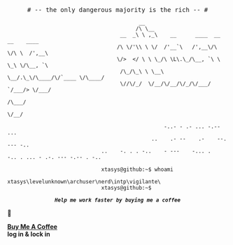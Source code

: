 <p align="center">
<samp>
  # -- the only dangerous majority is the rich -- # 
</samp>
</p>

                                              __                                      
                                             /\ \__                                   
                                        __  _\ \ ,_\    __      ____  __  __    ____  
                                       /\ \/'\\ \ \/  /'__`\   /',__\/\ \/\ \  /',__\ 
                                       \/>  </ \ \ \_/\ \L\.\_/\__, `\ \ \_\ \/\__, `\
                                        /\_/\_\ \ \__\ \__/.\_\/\____/\/`____ \/\____/
                                        \//\/_/  \/__/\/__/\/_/\/___/  `/___/> \/___/ 
                                                                          /\___/      
                                                                          \/__/       

                                                      -..- - .- ... -.-- ...
                                                  ..    .- --    .-    --. --- -..                                     
                                  ..    -. . . -..    - ---    -... .    -.. . ... - .-. --- -.-- . -..

                                  xtasys@github:~$ whoami 
                                  xtasys\levelunknown\archuser\nerd\intp\vigilante\
                                  xtasys@github:~$ 



<p align="center">
<samp>
  <sup>
    <b>
    <i>Help me work faster by buying me a coffee</i>
    <br>
      <p>🦇</p><a href="https://buymeacoffee.com/xtasys">Buy Me A Coffee</a><br>
    log in & lock in 
  </sup>
</samp>
</p>
  
  
  
